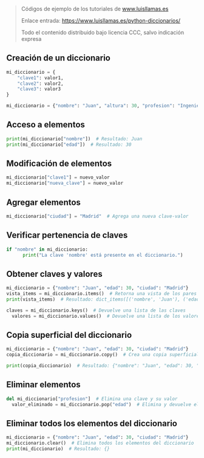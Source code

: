 > Códigos de ejemplo de los tutoriales de www.luisllamas.es
>
> Enlace entrada: https://www.luisllamas.es/python-diccionarios/
>
> Todo el contenido distribuido bajo licencia CCC, salvo indicación expresa

## Creación de un diccionario
```python
mi_diccionario = {
    "clave1": valor1,
    "clave2": valor2,
    "clave3": valor3
}
```

```python
mi_diccionario = {"nombre": "Juan", "altura": 30, "profesion": "Ingeniero"}
```


## Acceso a elementos
```python
print(mi_diccionario["nombre"])  # Resultado: Juan
print(mi_diccionario["edad"])  # Resultado: 30
```


## Modificación de elementos
```python
mi_diccionario["clave1"] = nuevo_valor
mi_diccionario["nueva_clave"] = nuevo_valor
```


## Agregar elementos
```python
mi_diccionario["ciudad"] = "Madrid"  # Agrega una nueva clave-valor
```


## Verificar pertenencia de claves
```python
if "nombre" in mi_diccionario:
      print("La clave 'nombre' está presente en el diccionario.")
```


## Obtener claves y valores
```python
mi_diccionario = {"nombre": "Juan", "edad": 30, "ciudad": "Madrid"}
vista_items = mi_diccionario.items()  # Retorna una vista de los pares clave-valor
print(vista_items)  # Resultado: dict_items([('nombre', 'Juan'), ('edad', 30), ('ciudad', 'Madrid')])
```

```python
claves = mi_diccionario.keys()  # Devuelve una lista de las claves
  valores = mi_diccionario.values()  # Devuelve una lista de los valores
```


## Copia superficial del diccionario
```python
mi_diccionario = {"nombre": "Juan", "edad": 30, "ciudad": "Madrid"}
copia_diccionario = mi_diccionario.copy()  # Crea una copia superficial del diccionario

print(copia_diccionario)  # Resultado: {"nombre": "Juan", "edad": 30, "ciudad": "Madrid"}
```


## Eliminar elementos
```python
del mi_diccionario["profesion"]  # Elimina una clave y su valor
  valor_eliminado = mi_diccionario.pop("edad")  # Elimina y devuelve el valor de una clave
```


## Eliminar todos los elementos del diccionario
```python
mi_diccionario = {"nombre": "Juan", "edad": 30, "ciudad": "Madrid"}
mi_diccionario.clear()  # Elimina todos los elementos del diccionario
print(mi_diccionario)  # Resultado: {}
```


